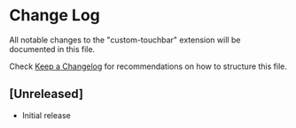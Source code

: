 # Change Log

All notable changes to the "custom-touchbar" extension will be documented in this file.

Check [Keep a Changelog](http://keepachangelog.com/) for recommendations on how to structure this file.

## [Unreleased]

- Initial release